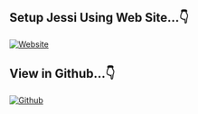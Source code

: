## Setup Jessi Using Web Site...👇

[![Website](https://img.shields.io/badge/Select-Website-red.svg)](https://whiteshadowofficial.github.io/body-html-1/)

## View in Github...👇

[![Github](https://img.shields.io/badge/Select-Github-white.svg)](https://github.com/whiteshadowofficial/Jessi-WhatsApp-Bot-MD)

